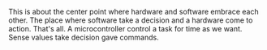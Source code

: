 This is about the center point where hardware and software embrace each other. The place where software take a decision and a hardware come to action. That's all. A microcontroller control a task for time as we want. Sense values take decision gave commands.
